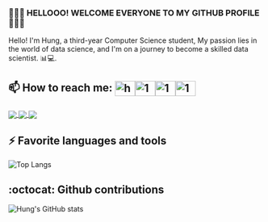 ### 👋👋👋 HELLOOO! WELCOME EVERYONE TO MY GITHUB PROFILE 👋👋👋
Hello! I'm Hung, a third-year Computer Science student, My passion lies in the world of data science, and I'm on a journey to become a skilled data scientist. 📊💻.<br>
## 📫 How to reach me: <a href="https://hungmondaypkm@gmail.com" target="blank"><img align="center" src="https://img.icons8.com/color/48/000000/gmail--v2.png" alt="hungmondaypkm@gmail.com" height="30" width="40" /></a><a href="https://www.facebook.com/profile.php?id=100009216758210" target="blank"><img align="center" src="https://raw.githubusercontent.com/rahuldkjain/github-profile-readme-generator/master/src/images/icons/Social/facebook.svg" alt="1" height="30" width="40" /></a><a href="https://twitter.com/gnuhmonday" target="blank"><img align="center" src="https://raw.githubusercontent.com/rahuldkjain/github-profile-readme-generator/master/src/images/icons/Social/twitter.svg" alt="1" height="30" width="40" /></a><a href="https://www.linkedin.com/in/quang-h%C6%B0ng-l%C3%AA-989610293/" target="blank"><img align="center" src="https://raw.githubusercontent.com/rahuldkjain/github-profile-readme-generator/master/src/images/icons/Social/linked-in-alt.svg" alt="1" height="30" width="40" /></a>



###
<a href="https://github.com/this1shung/Heart-disease-Prediction">
  <img align="center" src="https://github-readme-stats-sigma-five.vercel.app/api/pin/?username=this1shung&repo=Heart-disease-Prediction&theme=radical" />
</a>
<a href="https://github.com/this1shung/Bulldozer-SellPrice-Prediction">
  <!-- Change the `github-readme-stats.anuraghazra1.vercel.app` to `github-readme-stats.vercel.app`  -->
  <img align="center" src="https://github-readme-stats.anuraghazra1.vercel.app/api/pin/?username=this1shung&repo=Bulldozer-SellPrice-Prediction&theme=merko" />
</a>
<a href="https://github.com/this1shung/Titanic-Survived-Predict">
  <!-- Change the `github-readme-stats.anuraghazra1.vercel.app` to `github-readme-stats.vercel.app`  -->
  <img align="center" src="https://github-readme-stats.anuraghazra1.vercel.app/api/pin/?username=this1shung&repo=Titanic-Survived-Predict&theme=gruvbox" />
</a>








## ⚡ Favorite languages and tools

![Top Langs](https://github-readme-stats-sigma-five.vercel.app/api/top-langs/?username=this1shung&hide_progress=true&show_icons=true&theme=transparent)

## :octocat: Github contributions

![Hung's GitHub stats](https://github-readme-stats-sigma-five.vercel.app/api?username=this1shung&show_icons=true&theme=transparent)

